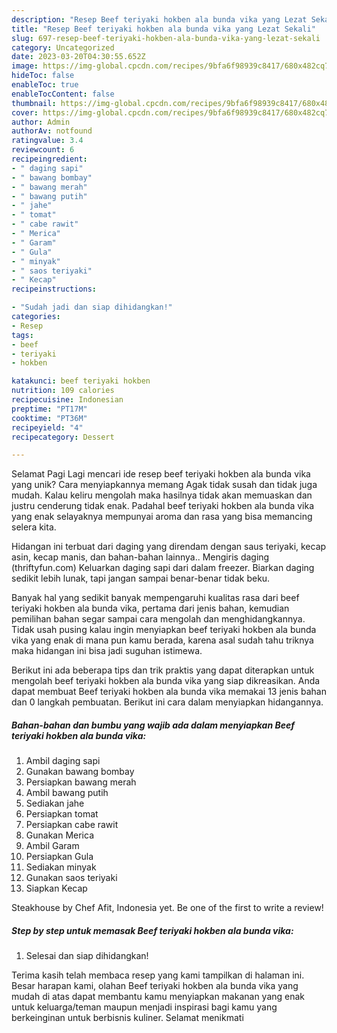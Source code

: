```yaml
---
description: "Resep Beef teriyaki hokben ala bunda vika yang Lezat Sekali"
title: "Resep Beef teriyaki hokben ala bunda vika yang Lezat Sekali"
slug: 697-resep-beef-teriyaki-hokben-ala-bunda-vika-yang-lezat-sekali
category: Uncategorized
date: 2023-03-20T04:30:55.652Z
image: https://img-global.cpcdn.com/recipes/9bfa6f98939c8417/680x482cq70/beef-teriyaki-hokben-ala-bunda-vika-foto-resep-utama.jpg
hideToc: false
enableToc: true
enableTocContent: false
thumbnail: https://img-global.cpcdn.com/recipes/9bfa6f98939c8417/680x482cq70/beef-teriyaki-hokben-ala-bunda-vika-foto-resep-utama.jpg
cover: https://img-global.cpcdn.com/recipes/9bfa6f98939c8417/680x482cq70/beef-teriyaki-hokben-ala-bunda-vika-foto-resep-utama.jpg
author: Admin
authorAv: notfound
ratingvalue: 3.4
reviewcount: 6
recipeingredient:
- " daging sapi"
- " bawang bombay"
- " bawang merah"
- " bawang putih"
- " jahe"
- " tomat"
- " cabe rawit"
- " Merica"
- " Garam"
- " Gula"
- " minyak"
- " saos teriyaki"
- " Kecap"
recipeinstructions:

- "Sudah jadi dan siap dihidangkan!"
categories:
- Resep
tags:
- beef
- teriyaki
- hokben

katakunci: beef teriyaki hokben 
nutrition: 109 calories
recipecuisine: Indonesian
preptime: "PT17M"
cooktime: "PT36M"
recipeyield: "4"
recipecategory: Dessert

---
```



Selamat Pagi Lagi mencari ide resep beef teriyaki hokben ala bunda vika yang unik? Cara menyiapkannya memang Agak tidak susah dan tidak juga mudah. Kalau keliru mengolah maka hasilnya tidak akan memuaskan dan justru cenderung tidak enak. Padahal beef teriyaki hokben ala bunda vika yang enak selayaknya mempunyai aroma dan rasa yang bisa memancing selera kita.


Hidangan ini terbuat dari daging yang direndam dengan saus teriyaki, kecap asin, kecap manis, dan bahan-bahan lainnya.. Mengiris daging (thriftyfun.com) Keluarkan daging sapi dari dalam freezer. Biarkan daging sedikit lebih lunak, tapi jangan sampai benar-benar tidak beku.

Banyak hal yang sedikit banyak mempengaruhi kualitas rasa dari beef teriyaki hokben ala bunda vika, pertama dari jenis bahan, kemudian pemilihan bahan segar sampai cara mengolah dan menghidangkannya. Tidak usah pusing kalau ingin menyiapkan beef teriyaki hokben ala bunda vika yang enak di mana pun kamu berada, karena asal sudah tahu triknya maka hidangan ini bisa jadi suguhan istimewa.


Berikut ini ada beberapa tips dan trik praktis yang dapat diterapkan untuk mengolah beef teriyaki hokben ala bunda vika yang siap dikreasikan. Anda dapat membuat Beef teriyaki hokben ala bunda vika memakai 13 jenis bahan dan 0 langkah pembuatan. Berikut ini cara dalam menyiapkan hidangannya.

<!--inarticleads1-->

##### Bahan-bahan dan bumbu yang wajib ada dalam menyiapkan Beef teriyaki hokben ala bunda vika:

1. Ambil  daging sapi
1. Gunakan  bawang bombay
1. Persiapkan  bawang merah
1. Ambil  bawang putih
1. Sediakan  jahe
1. Persiapkan  tomat
1. Persiapkan  cabe rawit
1. Gunakan  Merica
1. Ambil  Garam
1. Persiapkan  Gula
1. Sediakan  minyak
1. Gunakan  saos teriyaki
1. Siapkan  Kecap


Steakhouse by Chef Afit, Indonesia yet. Be one of the first to write a review! 

<!--inarticleads2-->

##### Step by step untuk memasak Beef teriyaki hokben ala bunda vika:


1. Selesai dan siap dihidangkan!



Terima kasih telah membaca resep yang kami tampilkan di halaman ini. Besar harapan kami, olahan Beef teriyaki hokben ala bunda vika yang mudah di atas dapat membantu kamu menyiapkan makanan yang enak untuk keluarga/teman maupun menjadi inspirasi bagi kamu yang berkeinginan untuk berbisnis kuliner. Selamat menikmati
